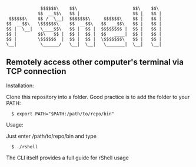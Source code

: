                  $$$$$$\    $$\                     $$\    $$\ 
                $$  __$$\   $$ |                    $$ |   $$ |
     $$$$$$\    $$ /  \__|  $$$$$$$\     $$$$$$\    $$ |   $$ |
    $$  __$$\   \$$$$$$\    $$  __$$\   $$  __$$\   $$ |   $$ |
    $$ |  \__|   \____$$\   $$ |  $$ |  $$$$$$$$ |  $$ |   $$ |
    $$ |        $$\   $$ |  $$ |  $$ |  $$   ____|  $$ |   $$ |
    $$ |        \$$$$$$  |  $$ |  $$ |  \$$$$$$$\   $$ |   $$ |
    \__|         \______/   \__|  \__|   \_______|  \__|   \__|
    

## Remotely access other computer's terminal via TCP connection

Installation:
  
  Clone this repository into a folder.
  Good practice is to add the folder to your PATH:
    
      $ export PATH="$PATH:/path/to/repo/bin"
      
Usage:
  
  Just enter /path/to/repo/bin and type
  
      $ ./rshell
      
  The CLI itself provides a full guide for rShell usage
